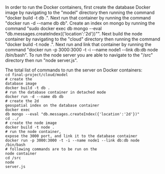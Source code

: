 In order to run the Docker containers, first create the database Docker
image by navigating to the "model" directory then running the
command "docker build -t db .". Next run that container by running the
command "docker run -d --name db db". Create an index on mongo by
running the command "sudo docker exec db mongo --eval
"db.messages.createIndex({'location':'2d'})"". Next build the node container by
navigating to the "cloud" directory then running the command "docker
build -t node .". Next run and link that container by running the
command "docker run -p 3000:3000 -t -i --name node1 --link db:db node
/bin/bash". 
To run the node server you are able to navigate to the "/src" directory then run "node server.js".

The total list of commands to run the server on Docker containers:
<br>
<code>cd final-project/cloud/model</code>
<br>
<code># create the database image</code>
<br>
<code>docker build -t db .</code>
<br>
<code># run the database container in detached mode</code>
<br>
<code>docker run -d --name db db</code>
<br>
<code># create the 2d geospatial index on the database container</code>
<br>
<code>docker exec db mongo --eval "db.messages.createIndex({'location':'2d'})"</code>
<br>
<code>cd ../</code>
<br>
<code># create the node image</code>
<br>
<code>docker build -t node .</code>
<br>
<code># run the node container, expose the 3000 port, and link it to the database container</code>
<br>
<code>docker run -p 3000:3000 -t -i --name node1 --link db:db node /bin/bash</code>
<br>
<code># following commands are to be run on the node container</code>
<br>
<code>cd /src</code>
<br>
<code>node server.js</code>